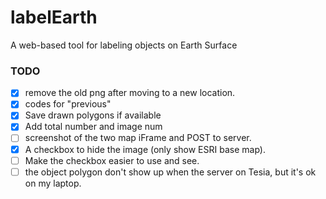 # labelEarth
A web-based tool for labeling objects on Earth Surface

### TODO
- [x] remove the old png after moving to a new location.
- [x] codes for "previous" 
- [x] Save drawn polygons if available  
- [x] Add total number and image num
- [ ] screenshot of the two map iFrame and POST to server. 
- [x] A checkbox to hide the image (only show ESRI base map). 
- [ ] Make the checkbox easier to use and see.
- [ ] the object polygon don't show up when the server on Tesia, but it's ok on my laptop.

[//]: # (- [x] Venus)
